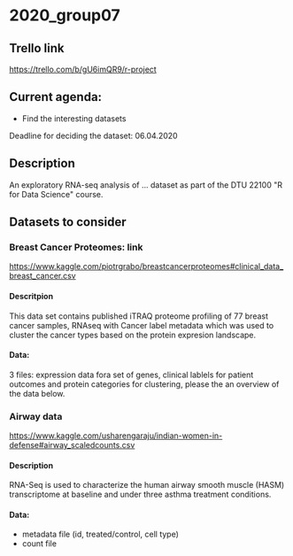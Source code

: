 2020\_group07
================

Trello link
-----------

<https://trello.com/b/gU6imQR9/r-project>

Current agenda:
---------------

-   Find the interesting datasets

Deadline for deciding the dataset: 06.04.2020

Description
-----------

An exploratory RNA-seq analysis of ... dataset as part of the DTU 22100 "R for Data Science" course.

Datasets to consider
--------------------

### Breast Cancer Proteomes: link

<https://www.kaggle.com/piotrgrabo/breastcancerproteomes#clinical_data_breast_cancer.csv>

#### Descritpion

This data set contains published iTRAQ proteome profiling of 77 breast cancer samples, RNAseq with Cancer label metadata which was used to cluster the cancer types based on the protein expresion landscape.

#### Data:

3 files: expression data fora set of genes, clinical lablels for patient outcomes and protein categories for clustering, please the an overview of the data below.

### Airway data

<https://www.kaggle.com/usharengaraju/indian-women-in-defense#airway_scaledcounts.csv>

#### Description

RNA-Seq is used to characterize the human airway smooth muscle (HASM) transcriptome at baseline and under three asthma treatment conditions.

#### Data:

-   metadata file (id, treated/control, cell type)
-   count file
